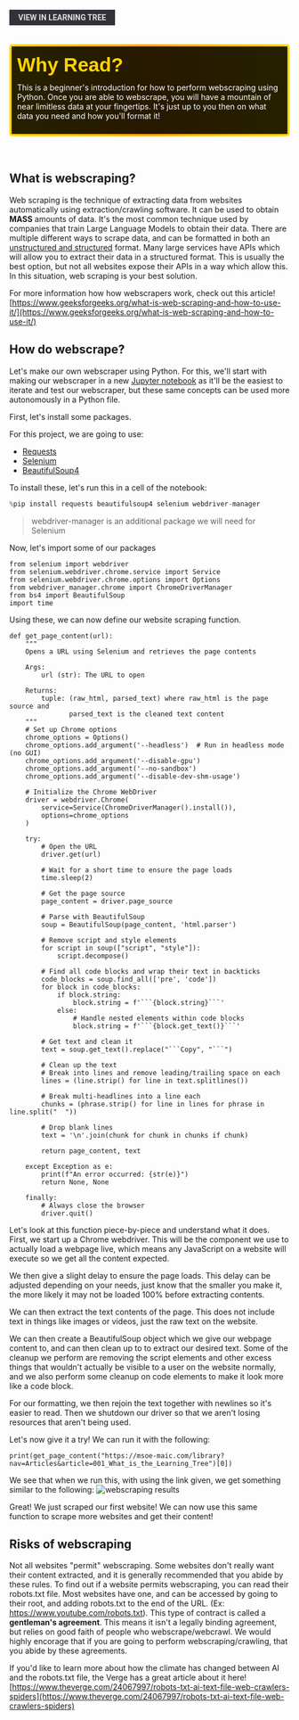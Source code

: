 <br>
<a href='/learning-tree?node=22' style='
    background-color: #31313a;
    color: gainsboro;
    padding: 6px 16px;
    border: none
    border-radius: 4px;
    text-transform: uppercase;
    font-family: "Roboto", sans-serif;
    font-size: 1em;
    font-weight: bold;
    cursor: pointer;
    text-decoration: none;
    display: inline-block;'
>
  View in Learning Tree
</a>

<br>
<br>
<br>

<div style='
  position: relative;
  padding: 10px; 
  border-radius: 5px;
  background-color: rgba(0, 0, 0, 0.85); 
  border: 4px solid transparent;
  background-image: linear-gradient(90deg, rgba(0, 0, 0, 0.85), rgba(0, 0, 0, 0.85)), linear-gradient(90deg, gold, orange, gold);
  background-origin: border-box;
  background-clip: padding-box, border-box;
'>

<svg width='200' height='50' style='display: block; margin-bottom: 5px;'>
  <text x='0' y='35' font-size='35' font-family='Arial' font-weight='bold' fill='gold'>
    Why Read?
    <animate attributeName='fill' values='gold; orange; gold' dur='3s' repeatCount='indefinite' />
  </text>
</svg>

<p style='color: white; margin-top: 2px;'>This is a beginner's introduction for how to perform webscraping using Python. Once you are able to webscrape, you will have a mountain of near limitless data at your fingertips. It's just up to you then on what data you need and how you'll format it!</p>

</div>

<br/>

<br/>
 
## What is webscraping?
Web scraping is the technique of extracting data from websites automatically using extraction/crawling software. It can be used to obtain **MASS** amounts of data. It's the most common technique used by companies that train Large Language Models to obtain their data. There are multiple different ways to scrape data, and can be formatted in both an [unstructured and structured](https://www.ibm.com/think/topics/structured-vs-unstructured-data) format. Many large services have APIs which will allow you to extract their data in a structured format. This is usually the best option, but not all websites expose their APIs in a way which allow this. In this situation, web scraping is your best solution.

For more information how how webscrapers work, check out this article! [https://www.geeksforgeeks.org/what-is-web-scraping-and-how-to-use-it/](https://www.geeksforgeeks.org/what-is-web-scraping-and-how-to-use-it/)

## How do webscrape?
Let's make our own webscraper using Python. For this, we'll start with making our webscraper in a new [Jupyter notebook](https://msoe-maic.com/library?nav=Articles&article=Learning_Resources-how-to-use-jupyter-notebooks) as it'll be the easiest to iterate and test our webscraper, but these same concepts can be used more autonomously in a Python file.

First, let's install some packages.

For this project, we are going to use:
- [Requests](https://requests.readthedocs.io/en/latest/)
- [Selenium](https://selenium-python.readthedocs.io/)
- [BeautifulSoup4](https://www.crummy.com/software/BeautifulSoup/bs4/doc/)

To install these, let's run this in a cell of the notebook:
```python
%pip install requests beautifulsoup4 selenium webdriver-manager
```
> webdriver-manager is an additional package we will need for Selenium

Now, let's import some of our packages
```
from selenium import webdriver
from selenium.webdriver.chrome.service import Service
from selenium.webdriver.chrome.options import Options
from webdriver_manager.chrome import ChromeDriverManager
from bs4 import BeautifulSoup
import time
```

Using these, we can now define our website scraping function.
```
def get_page_content(url):
    """
    Opens a URL using Selenium and retrieves the page contents
    
    Args:
        url (str): The URL to open
        
    Returns:
        tuple: (raw_html, parsed_text) where raw_html is the page source and 
               parsed_text is the cleaned text content
    """
    # Set up Chrome options
    chrome_options = Options()
    chrome_options.add_argument('--headless')  # Run in headless mode (no GUI)
    chrome_options.add_argument('--disable-gpu')
    chrome_options.add_argument('--no-sandbox')
    chrome_options.add_argument('--disable-dev-shm-usage')
    
    # Initialize the Chrome WebDriver
    driver = webdriver.Chrome(
        service=Service(ChromeDriverManager().install()),
        options=chrome_options
    )
    
    try:
        # Open the URL
        driver.get(url)
        
        # Wait for a short time to ensure the page loads
        time.sleep(2)
        
        # Get the page source
        page_content = driver.page_source
        
        # Parse with BeautifulSoup
        soup = BeautifulSoup(page_content, 'html.parser')
        
        # Remove script and style elements
        for script in soup(["script", "style"]):
            script.decompose()
        
        # Find all code blocks and wrap their text in backticks
        code_blocks = soup.find_all(['pre', 'code'])
        for block in code_blocks:
            if block.string:
                block.string = f'```{block.string}```'
            else:
                # Handle nested elements within code blocks
                block.string = f'```{block.get_text()}```'
                
        # Get text and clean it
        text = soup.get_text().replace("```Copy", "```")
        
        # Clean up the text
        # Break into lines and remove leading/trailing space on each
        lines = (line.strip() for line in text.splitlines())
        
        # Break multi-headlines into a line each
        chunks = (phrase.strip() for line in lines for phrase in line.split("  "))
        
        # Drop blank lines
        text = '\n'.join(chunk for chunk in chunks if chunk)
        
        return page_content, text
    
    except Exception as e:
        print(f"An error occurred: {str(e)}")
        return None, None
    
    finally:
        # Always close the browser
        driver.quit()
```

Let's look at this function piece-by-piece and understand what it does.
First, we start up a Chrome webdriver. This will be the component we use to actually load a webpage live, which means any JavaScript on a website will execute so we get all the content expected.

We then give a slight delay to ensure the page loads. This delay can be adjusted depending on your needs, just know that the smaller you make it, the more likely it may not be loaded 100% before extracting contents.

We can then extract the text contents of the page. This does not include text in things like images or videos, just the raw text on the website.

We can then create a BeautifulSoup object which we give our webpage content to, and can then clean up to to extract our desired text. Some of the cleanup we perform are removing the script elements and other excess things that wouldn't actually be visible to a user on the website normally, and we also perform some cleanup on code elements to make it look more like a code block.

For our formatting, we then rejoin the text together with newlines so it's easier to read.
Then we shutdown our driver so that we aren't losing resources that aren't being used.

Let's now give it a try! We can run it with the following:
```
print(get_page_content("https://msoe-maic.com/library?nav=Articles&article=001_What_is_the_Learning_Tree")[0])
```

We see that when we run this, with using the link given, we get something similar to the following:
![webscraping results](https://maic-fastapi-lambda.s3.amazonaws.com/img/misc/webscraping_output.png)

Great! We just scraped our first website! We can now use this same function to scrape more websites and get their content!

## Risks of webscraping
Not all websites "permit" webscraping. Some websites don't really want their content extracted, and it is generally recommended that you abide by these rules.
To find out if a website permits webscraping, you can read their robots.txt file. Most websites have one, and can be accessed by going to their root, and adding robots.txt to the end of the URL. (Ex: https://www.youtube.com/robots.txt). This type of contract is called a **gentleman's agreement**. This means it isn't a legally binding agreement, but relies on good faith of people who webscrape/webcrawl. We would highly encorage that if you are going to perform webscraping/crawling, that you abide by these agreements.

If you'd like to learn more about how the climate has changed between AI and the robots.txt file, the Verge has a great article about it here! [https://www.theverge.com/24067997/robots-txt-ai-text-file-web-crawlers-spiders](https://www.theverge.com/24067997/robots-txt-ai-text-file-web-crawlers-spiders)